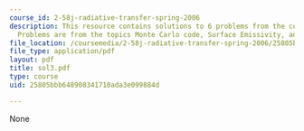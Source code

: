 ```yaml
---
course_id: 2-58j-radiative-transfer-spring-2006
description: This resource contains solutions to 6 problems from the course text book.
  Problems are from the topics Monte Carlo code, Surface Emissivity, and Fresnel formula.
file_location: /coursemedia/2-58j-radiative-transfer-spring-2006/25805bbb648908341710ada3e099884d_sol3.pdf
file_type: application/pdf
layout: pdf
title: sol3.pdf
type: course
uid: 25805bbb648908341710ada3e099884d

---
```

None